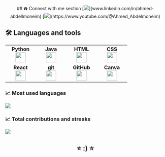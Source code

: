 <p align="center">
  <a name="connect-with-me"></a>
  ## ☎️ Connect with me section
  [<img src="https://img.shields.io/badge/linkedin-%230077B5.svg?style=for-the-badge&logo=linkedin" />](www.linkedin.com/in/ahmed-abdellmoneim)
  [<img src="https://img.shields.io/badge/youtube-%23FF0000.svg?style=for-the-badge&logo=youtube" />](https://www.youtube.com/@Ahmed_Abdelmoneim)
</p>


<a name="languages-and-tools"></a>
## 🛠️ Languages and tools
<table width="320px" align="center">
    <tbody>
        <tr valign="top">
            <td width="80px" align="center">
            <span><strong>Python</strong></span><br>
            <img height="32px" src="https://cdn.jsdelivr.net/gh/devicons/devicon/icons/python/python-original.svg">
            </td>
            <td width="80px" align="center">
            <span><strong>Java</strong></span><br>
            <img height="32" src="https://cdn.jsdelivr.net/gh/devicons/devicon/icons/java/java-original.svg">
            </td>
            <td width="80px" align="center">
            <span><strong>HTML</strong></span><br>
            <img height="32" src="https://cdn.jsdelivr.net/gh/devicons/devicon/icons/html5/html5-original.svg">
            </td>
            <td width="80px" align="center">
            <span><strong>CSS</strong></span><br>
            <img height="32px" src="https://cdn.jsdelivr.net/gh/devicons/devicon/icons/css3/css3-original.svg">
            </td>
        </tr>
        <tr valign="top">
            <td width="80px" align="center">
            <span><strong>React</strong></span><br>
            <img height="32px" src="https://cdn.jsdelivr.net/gh/devicons/devicon/icons/react/react-original.svg">
            </td>
            <td width="80px" align="center">
            <span><strong>git</strong></span><br>
            <img height="32px" src="https://cdn.jsdelivr.net/gh/devicons/devicon/icons/git/git-plain.svg">
            </td>
            <td width="80px" align="center">
            <span><strong>GitHub</strong></span><br>
            <img height="32px" src="https://cdn.jsdelivr.net/gh/devicons/devicon/icons/github/github-original.svg">
            <td width="80px" align="center">
            <span><strong>Canva</strong></span><br>
            <img height="32px" src="https://cdn.jsdelivr.net/gh/devicons/devicon/icons/canva/canva-original.svg">
            </td>
        </tr>
    </tbody>
</table>

<a name="github-stats"></a>

### 📈 Most used languages
<img src="https://github-readme-stats.vercel.app/api/top-langs?username=Ahmed-Abdellmoneim&layout=compact"/>

### 📈 Total contributions and streaks
<img src="https://github-readme-streak-stats.herokuapp.com/?user=Ahmed-Abdellmoneim"/>


<h2 align="center">⭐ :) ⭐</h2> 
